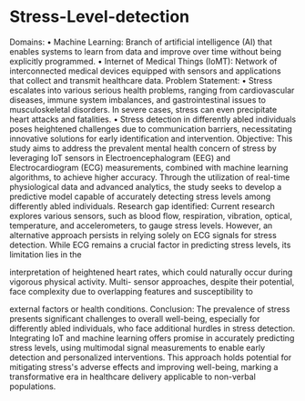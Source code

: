 # Stress-Level-detection
Domains:
• Machine Learning: Branch of artificial intelligence (AI) that enables systems to learn from data and
improve over time without being explicitly programmed.
• Internet of Medical Things (IoMT): Network of interconnected medical devices equipped with sensors
and applications that collect and transmit healthcare data.
Problem Statement:
• Stress escalates into various serious health problems, ranging from cardiovascular diseases, immune
system imbalances, and gastrointestinal issues to musculoskeletal disorders. In severe cases, stress can
even precipitate heart attacks and fatalities.
• Stress detection in differently abled individuals poses heightened challenges due to communication
barriers, necessitating innovative solutions for early identification and intervention.
Objective:
This study aims to address the prevalent mental health concern of stress by leveraging IoT sensors in
Electroencephalogram (EEG) and Electrocardiogram (ECG) measurements, combined with machine learning
algorithms, to achieve higher accuracy. Through the utilization of real-time physiological data and advanced
analytics, the study seeks to develop a predictive model capable of accurately detecting stress levels among
differently abled individuals.
Research gap identified:
Current research explores various sensors, such as blood flow, respiration, vibration, optical, temperature, and
accelerometers, to gauge stress levels. However, an alternative approach persists in relying solely on ECG signals
for stress detection. While ECG remains a crucial factor in predicting stress levels, its limitation lies in the

interpretation of heightened heart rates, which could naturally occur during vigorous physical activity. Multi-
sensor approaches, despite their potential, face complexity due to overlapping features and susceptibility to

external factors or health conditions.
Conclusion:
The prevalence of stress presents significant challenges to overall well-being, especially for differently abled
individuals, who face additional hurdles in stress detection. Integrating IoT and machine learning offers promise
in accurately predicting stress levels, using multimodal signal measurements to enable early detection and
personalized interventions. This approach holds potential for mitigating stress's adverse effects and improving
well-being, marking a transformative era in healthcare delivery applicable to non-verbal populations.
